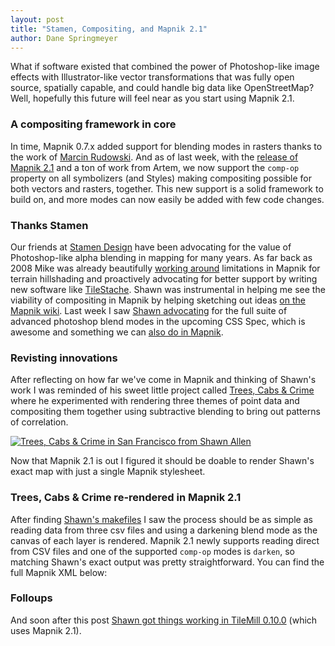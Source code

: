 ```yaml
---
layout: post
title: "Stamen, Compositing, and Mapnik 2.1"
author: Dane Springmeyer
---
```


What if software existed that combined the power of Photoshop-like image effects with Illustrator-like vector transformations that was fully open source, spatially capable, and could handle big data like OpenStreetMap? Well, hopefully this future will feel near as you start using Mapnik 2.1.

### A compositing framework in core

In time, Mapnik 0.7.x added support for blending modes in rasters thanks to the work of [Marcin Rudowski](http://mapa.ump.waw.pl/ump-www/). And as of last week, with the <a href="news/2012/08/24/release-2.1.0/">release of Mapnik 2.1</a> and a ton of work from Artem, we now support the `comp-op` property on all symbolizers (and Styles) making compositing possible for both vectors and rasters, together. This new support is a solid framework to build on, and more modes can now easily be added with few code changes.

### Thanks Stamen

Our friends at [Stamen Design](http://stamen.com) have been advocating for the value of Photoshop-like alpha blending in mapping for many years. As far back as 2008 Mike was already beautifully [working around](http://mike.teczno.com/notes/hillshading.html) limitations in Mapnik for terrain hillshading and proactively advocating for better support by writing new software like [TileStache](http://permalink.gmane.org/gmane.comp.gis.mapnik.devel/518). Shawn was instrumental in helping me see the viability of compositing in Mapnik by helping sketching out ideas [on the Mapnik wiki](https://github.com/mapnik/mapnik/wiki/Ideas_Compositing). Last week I saw [Shawn advocating](http://twitter.com/shawnbot/status/239186880762085377) for the full suite of advanced photoshop blend modes in the upcoming CSS Spec, which is awesome and something we can [also do in Mapnik](https://github.com/mapnik/mapnik/issues/1448).

### Revisting innovations

After reflecting on how far we've come in Mapnik and thinking of Shawn's work I was reminded of his sweet little project called [Trees, Cabs & Crime](http://content.stamen.com/trees-cabs-crime_in_venice) where he experimented with rendering three themes of point data and compositing them together using subtractive blending to bring out patterns of correlation.

<a href="http://content.stamen.com/trees-cabs-crime_in_venice" ><img alt="Trees, Cabs & Crime in San Francisco from Shawn Allen" src="http://farm8.staticflickr.com/7104/7190127927_09965a1701_n.jpg"/></a>

Now that Mapnik 2.1 is out I figured it should be doable to render Shawn's exact map with just a single Mapnik stylesheet.

### Trees, Cabs & Crime re-rendered in Mapnik 2.1

After finding [Shawn's makefiles](https://github.com/shawnbot/concoct/blob/master/Makefile) I saw the process should be as simple as reading data from three csv files and using a darkening blend mode as the canvas of each layer is rendered. Mapnik 2.1 newly supports reading direct from CSV files and one of the supported `comp-op` modes is `darken`, so matching Shawn's exact output was pretty straightforward. You can find the full Mapnik XML below:

<script src="https://gist.github.com/3491644.js?file=re-concoct.xml"></script>

### Folloups

And soon after this post [Shawn got things working in TileMill 0.10.0](https://twitter.com/shawnbot/status/244241515549974529) (which uses Mapnik 2.1).



